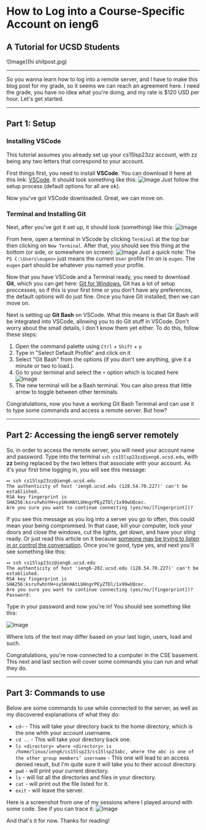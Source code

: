 # How to Log into a Course-Specific Account on ieng6
## A Tutorial for UCSD Students

![Image](hi shitpost.jpg)

---

So you wanna learn how to log into a remote server, and I have to make this blog post for my grade, so it seems we can reach an agreement here. I need the grade, you have no idea what you're doing, and my rate is $120 USD per hour. Let's get started.

---
## Part 1: Setup
### Installing VSCode

This tutorial assumes you already set up your cs15lsp23zz account, with zz being any two letters that correspond to your account.

First things first, you need to install **VSCode**.  You can download it here at this link: [VSCode](https://code.visualstudio.com/).
It should look something like this: ![Image](https://github.com/Eugene-Myong/cse15l-lab-reports/blob/main/vsc%20menu%20screenshot.png)
Just follow the setup process (default options for all are ok).

Now you've got VSCode downloaded. Great, we can move on.

### Terminal and Installing Git

Next, after you've got it set up, it should look (something) like this: ![Image](https://github.com/Eugene-Myong/cse15l-lab-reports/blob/main/vsc%20main%20menu%20screenshot.png)

From here, open a terminal in VScode by clicking `Terminal` at the top bar then clicking on `New Terminal`.
After that, you should see this thing at the bottom (or side, or somewhere on screen): ![Image](https://github.com/Eugene-Myong/cse15l-lab-reports/blob/main/vsc%20terminal%20menu%20screenshot.png)
Just a quick note: The `PS C:\Users\eugen>` just means the current `User` profile I'm on is `eugen`. The `eugen` part should be whatever you named your profile.

Now that you have VSCode and a Terminal ready, you need to download **Git**, which you can get here: [Git for Windows.](https://gitforwindows.org/)
Git has a lot of setup proccesses, so if this is your first time or you don't have any preferences, the default options will do just fine.
Once you have Git installed, then we can move on.

Next is setting up **Git Bash** on VSCode. What this means is that Git Bash will be integrated into VSCode, allowing you to do Git stuff in VSCode. Don't worry about the small details, I don't know them yet either. 
To do this, follow these steps:
1. Open the command palette using `Ctrl` + `Shift` + `p`
2. Type in "Select Default Profile" and click on it 
3. Select "Git Bash" from the options (if you don't see anything, give it a minute or two to load.).
4. Go to your terminal and select the `+` option which is located here ![Image](https://github.com/Eugene-Myong/cse15l-lab-reports/blob/main/vsc%20terminal%20menu%202%20ss.png)
5. The new terminal will be a Bash terminal. You can also press that little arrow to toggle between other terminals.

Congratulations, now you have a working Git Bash Terminal and can use it to type some commands and access a remote server. But how? 

---
## Part 2: Accessing the ieng6 server remotely

So, in order to access the remote server, you will need your account name and password.
Type into the terminal `ssh cs15lsp23zz@ieng6.ucsd.edu`, with **zz** being replaced by the two letters that associate with your account.
As it's your first time logging in, you will see this message: 
```
⤇ ssh cs15lsp23zz@ieng6.ucsd.edu
The authenticity of host 'ieng6.ucsd.edu (128.54.70.227)' can't be established.
RSA key fingerprint is SHA256:ksruYwhnYH+sySHnHAtLUHngrPEyZTDl/1x99wUQcec.
Are you sure you want to continue connecting (yes/no/[fingerprint])? 
```
If you see this message as you log into a server you go to often, this could mean your being compromised. In that case, kill your computer, lock your doors and close the windows, cut the lights, get down, and have your sling ready. Or just read this article on it because [someone may be trying to listen in or control the conversation](https://superuser.com/questions/421074/ssh-the-authenticity-of-host-host-cant-be-established/421084#421084).
Once you're good, type yes, and next you'll see something like this: 
```
⤇ ssh cs15lsp23zz@ieng6.ucsd.edu
The authenticity of host 'ieng6-202.ucsd.edu (128.54.70.227)' can't be established.
RSA key fingerprint is SHA256:ksruYwhnYH+sySHnHAtLUHngrPEyZTDl/1x99wUQcec.
Are you sure you want to continue connecting (yes/no/[fingerprint])? 
Password: 
```
Type in your password and now you're in! You should see something like this:

![Image](https://github.com/Eugene-Myong/cse15l-lab-reports/blob/main/ss%20terminal%20shit.png)

Where lots of the text may differ based on your last login, users, load and such.

Congratulations, you're now connected to a computer in the CSE basement. 
This next and last section will cover some commands you can run and what they do.

---
## Part 3: Commands to use

Below are some commands to use while connected to the server, as well as my discovered explanations of what they do:
* `cd~` - This will take your directory back to the home directory, which is the one whth your account username.
* `cd ..` - This will take your directory back one.
* `ls <directory> where <directory> is /home/linux/ieng6/cs15lsp23/cs15lsp23abc, where the abc is one of the other group members’ username` - This one will lead to an access denied result, but I'm quite sure it will take you to their accout directory.
* `pwd` - will print your current directory.
* `ls` - will list all the directories and files in your directory.
* `cat` - will print out the file listed for it.
* `exit` - will leave the server.

Here is a screenshot from one of my sessions where I played around with some code. See if you can trace it:
![Image](https://github.com/Eugene-Myong/cse15l-lab-reports/blob/main/terminal%20commands%20ss.png)


And that's it for now. Thanks for reading!


